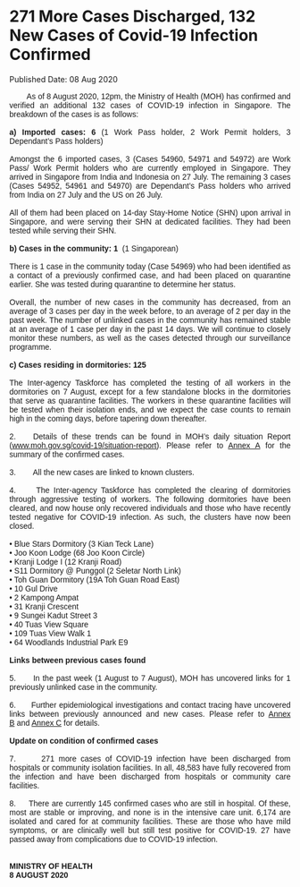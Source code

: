 <html>
    <meta http-equiv="Content-Type" content="text/html; charset=utf-8"/>
    <meta charset="utf-8"/>
    <title>271 More Cases Discharged, 132 New Cases of Covid-19 Infection Confirmed</title>
    <body><h1>271 More Cases Discharged, 132 New Cases of Covid-19 Infection Confirmed</h1>
    <p>Published Date: 08 Aug 2020</p> <p style="text-align: justify;"><span style="font-size: 14px;"><span style="font-family: Arial;">&nbsp; &nbsp; &nbsp; &nbsp; As of 8 August 2020, 12pm, the Ministry of Health (MOH) has confirmed and verified an additional 132 cases of COVID-19 infection in Singapore. The breakdown of the cases is as follows:<br><br><strong>a) Imported cases: 6 </strong>(1 Work Pass holder, 2 Work Permit holders, 3 Dependant’s Pass holders)<br><br>Amongst the 6 imported cases, 3 (Cases 54960, 54971 and 54972) are Work Pass/ Work Permit holders who are currently employed in Singapore. They arrived in Singapore from India and Indonesia on 27 July. The remaining 3 cases (Cases 54952, 54961 and 54970) are Dependant’s Pass holders who arrived from India on 27 July and the US on 26 July.&nbsp;<br><br>All of them had been placed on 14-day Stay-Home Notice (SHN) upon arrival in Singapore, and were serving their SHN at dedicated facilities. They had been tested while serving their SHN.<br><br><strong>b) Cases in the community: 1</strong>&nbsp; (1 Singaporean)<br><br>There is 1 case in the community today (Case 54969) who had been identified as a contact of a previously confirmed case, and had been placed on quarantine earlier. She was tested during quarantine to determine her status.&nbsp;<br><br>Overall, the number of new cases in the community has decreased, from an average of 3 cases per day in the week before, to an average of 2 per day in the past week. The number of unlinked cases in the community has remained stable at an average of 1 case per day in the past 14 days. We will continue to closely monitor these numbers, as well as the cases detected through our surveillance programme.<br><br><strong>c) Cases residing in dormitories: 125</strong><br><br>The Inter-agency Taskforce has completed the testing of all workers in the dormitories on 7 August, except for a few standalone blocks in the dormitories that serve as quarantine facilities. The workers in these quarantine facilities will be tested when their isolation ends, and we expect the case counts to remain high in the coming days, before tapering down thereafter.<br><br>2.&nbsp; &nbsp; Details of these trends can be found in MOH’s daily situation Report (<a href="http://www.moh.gov.sg/covid-19/situation-report/" title="" class="" target="">www.moh.gov.sg/covid-19/situation-report</a>). Please refer to <a href="/docs/librariesprovider5/pressroom/press-releases/moh-press-release---annex-a-(8-aug-2020).pdf?sfvrsn=198f0923_0" title="Annex A">Annex A</a>&nbsp;for the summary of the confirmed cases.&nbsp;<br><br>3.&nbsp; &nbsp; &nbsp; &nbsp; All the new cases are linked to known clusters.&nbsp;<br><br>4.&nbsp; &nbsp; &nbsp;The Inter-agency Taskforce has completed the clearing of dormitories through aggressive testing of workers. The following dormitories have been cleared, and now house only recovered individuals and those who have recently tested negative for COVID-19 infection. As such, the clusters have now been closed.&nbsp;<br><br>•&nbsp;Blue Stars Dormitory (3 Kian Teck Lane)<br>• Joo Koon Lodge (68 Joo Koon Circle)<br>• Kranji Lodge I (12 Kranji Road)<br>• S11 Dormitory @ Punggol (2 Seletar North Link)<br>• Toh Guan Dormitory (19A Toh Guan Road East)<br>• 10 Gul Drive<br>• 2 Kampong Ampat<br>• 31 Kranji Crescent<br>• 9 Sungei Kadut Street 3<br>• 40 Tuas View Square<br>• 109 Tuas View Walk 1<br>• 64 Woodlands Industrial Park E9<br><br><strong>Links between previous cases found<br></strong><br>5.&nbsp; &nbsp; &nbsp; In the past week (1 August to 7 August), MOH has uncovered links for 1 previously unlinked case in the community.&nbsp;<br><br>6.&nbsp; &nbsp; &nbsp; Further epidemiological investigations and contact tracing have uncovered links between previously announced and new cases. Please refer to <a href="/docs/librariesprovider5/pressroom/press-releases/moh-press-release---annex-b-(8-aug-2020).pdf?sfvrsn=3b3fbe11_0" title="Annex B">Annex B</a>&nbsp;and <a href="/docs/librariesprovider5/pressroom/press-releases/moh-press-release---annex-c-(8-aug-2020).pdf?sfvrsn=3f2d668e_0" title="Annex C">Annex C</a>&nbsp;for details.&nbsp;<br><br><strong>Update on condition of confirmed cases<br></strong><br>7.&nbsp; &nbsp; &nbsp; 271 more cases of COVID-19 infection have been discharged from hospitals or community isolation facilities. In all, 48,583 have fully recovered from the infection and have been discharged from hospitals or community care facilities.&nbsp;<br><br>8.&nbsp; &nbsp; &nbsp;There are currently 145 confirmed cases who are still in hospital. Of these, most are stable or improving, and none is in the intensive care unit. 6,174 are isolated and cared for at community facilities. These are those who have mild symptoms, or are clinically well but still test positive for COVID-19. 27 have passed away from complications due to COVID-19 infection.&nbsp;<br><br><br><strong>MINISTRY OF HEALTH<br>8 AUGUST 2020</strong></span></span></p></body>
</html>